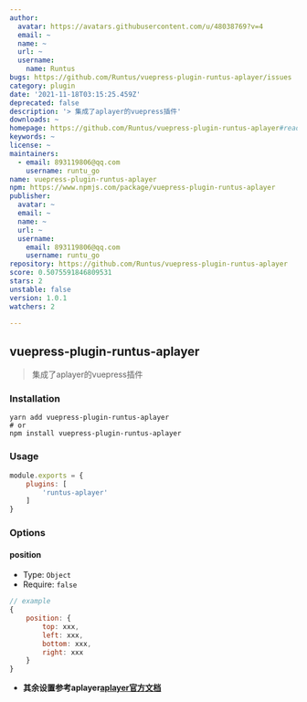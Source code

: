 ```yaml
---
author:
  avatar: https://avatars.githubusercontent.com/u/48038769?v=4
  email: ~
  name: ~
  url: ~
  username:
    name: Runtus
bugs: https://github.com/Runtus/vuepress-plugin-runtus-aplayer/issues
category: plugin
date: '2021-11-18T03:15:25.459Z'
deprecated: false
description: '> 集成了aplayer的vuepress插件'
downloads: ~
homepage: https://github.com/Runtus/vuepress-plugin-runtus-aplayer#readme
keywords: ~
license: ~
maintainers:
  - email: 893119806@qq.com
    username: runtu_go
name: vuepress-plugin-runtus-aplayer
npm: https://www.npmjs.com/package/vuepress-plugin-runtus-aplayer
publisher:
  avatar: ~
  email: ~
  name: ~
  url: ~
  username:
    email: 893119806@qq.com
    username: runtu_go
repository: https://github.com/Runtus/vuepress-plugin-runtus-aplayer
score: 0.5075591846809531
stars: 2
unstable: false
version: 1.0.1
watchers: 2

---
```


## vuepress-plugin-runtus-aplayer
> 集成了aplayer的vuepress插件

### Installation
```shell
yarn add vuepress-plugin-runtus-aplayer
# or
npm install vuepress-plugin-runtus-aplayer
```

### Usage
```js
module.exports = {
    plugins: [
        'runtus-aplayer'
    ]
}
```

### Options
#### position
* Type: `Object`
* Require: `false`

```js
// example
{
    position: {
        top: xxx,
        left: xxx,
        bottom: xxx,
        right: xxx
    }
}
```

* **其余设置参考aplayer[aplayer官方文档](https://aplayer.js.org/#/zh-Hans/)**
